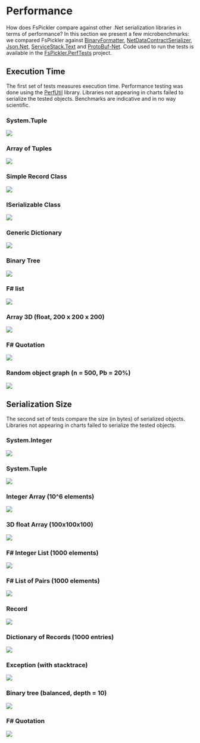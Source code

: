 # Performance

How does FsPickler compare against other .Net serialization libraries in terms of performance? 
In this section we present a few microbenchmarks: we compared FsPickler against 
[BinaryFormatter](http://msdn.microsoft.com/en-us/library/system.runtime.serialization.formatters.binary.binaryformatter.aspx), 
[NetDataContractSerializer](http://msdn.microsoft.com/en-us/library/system.runtime.serialization.netdatacontractserializer.aspx), 
[Json.Net](http://james.newtonking.com/json), [ServiceStack.Text](https://www.nuget.org/packages/ServiceStack.Text/4.0.15) and
[ProtoBuf-Net](https://code.google.com/p/protobuf-net/). 
Code used to run the tests is available in the 
[FsPickler.PerfTests](https://github.com/nessos/FsPickler/tree/master/tests/FsPickler.PerfTests) project.

## Execution Time

The first set of tests measures execution time.
Performance testing was done using the [PerfUtil](https://github.com/eiriktsarpalis/PerfUtil) library. 
Libraries not appearing in charts failed to serialize the tested objects.
Benchmarks are indicative and in no way scientific.

### System.Tuple

<img src="benchmarks/time/tuple.png" />

### Array of Tuples

<img src="benchmarks/time/tupleArray.png" />

### Simple Record Class

<img src="benchmarks/time/class.png" />

### ISerializable Class

<img src="benchmarks/time/iserializable.png" />

### Generic Dictionary

<img src="benchmarks/time/dictionary.png" />

### Binary Tree

<img src="benchmarks/time/binaryTree.png" />

### F# list

<img src="benchmarks/time/list.png" />

### Array 3D (float, 200 x 200 x 200)

<img src="benchmarks/time/array3D.png" />

### F# Quotation

<img src="benchmarks/time/quotation.png" />

### Random object graph (n = 500, Pb = 20%)

<img src="benchmarks/time/random.png" />

## Serialization Size

The second set of tests compare the size (in bytes) of serialized objects.
Libraries not appearing in charts failed to serialize the tested objects.

### System.Integer

<img src="benchmarks/size/integer.png" />

### System.Tuple

<img src="benchmarks/size/pair.png" />

### Integer Array (10^6 elements)

<img src="benchmarks/size/intarray.png" />

### 3D float Array (100x100x100)

<img src="benchmarks/size/array.png" />

### F# Integer List (1000 elements)

<img src="benchmarks/size/intlist.png" />

### F# List of Pairs (1000 elements)

<img src="benchmarks/size/pairlist.png" />

### Record

<img src="benchmarks/size/record.png" />

### Dictionary of Records (1000 entries)

<img src="benchmarks/size/dictionary.png" />

### Exception (with stacktrace)

<img src="benchmarks/size/exception.png" />

### Binary tree (balanced, depth = 10)

<img src="benchmarks/size/bintree.png" />

### F# Quotation

<img src="benchmarks/size/quotation.png" />